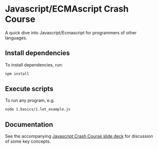 # Javascript/ECMAscript Crash Course

A quick dive into Javascript/Ecmascript for programmers of other languages.

## Install dependencies

To install dependencies, run:

```bash
npm install
```

## Execute scripts

To run any program, e.g.

```bash
node 1.basics/1.let_example.js
```

## Documentation

See the accompanying [Javascript Crash Course slide deck](https://knowledge.kitchen/content/courses/agile-development-and-devops/slides/javascript-intro/) for discussion of some key concepts.
